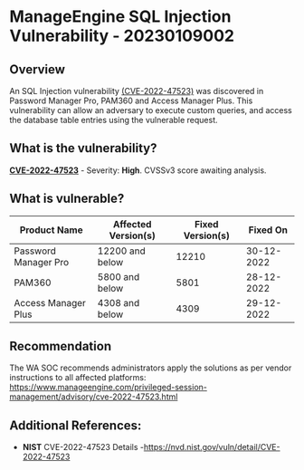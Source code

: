 # ManageEngine SQL Injection Vulnerability - 20230109002

## Overview
An SQL Injection vulnerability [(CVE-2022-47523)](https://www.manageengine.com/privileged-session-management/advisory/cve-2022-47523.html) was discovered in Password Manager Pro, PAM360 and Access Manager Plus. This vulnerability can allow an adversary to execute custom queries, and access the database table entries using the vulnerable request.

## What is the vulnerability?
[**CVE-2022-47523**](https://cve.mitre.org/cgi-bin/cvename.cgi?name=CVE-2022-47523) - Severity: **High**. CVSSv3 score awaiting analysis.

## What is vulnerable? 

| Product Name | Affected Version(s) | Fixed Version(s) | Fixed On |
| --- | --- | --- | --- |
| Password Manager Pro | 12200 and below | 12210 | 30-12-2022 |
| PAM360 | 5800 and below | 5801 | 28-12-2022 |
| Access Manager Plus | 4308 and below | 4309 | 29-12-2022 |


## Recommendation
The WA SOC recommends administrators apply the solutions as per vendor instructions to all affected platforms: https://www.manageengine.com/privileged-session-management/advisory/cve-2022-47523.html

## Additional References:
* **NIST** CVE-2022-47523 Details -https://nvd.nist.gov/vuln/detail/CVE-2022-47523
